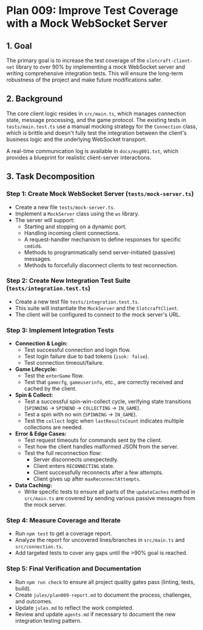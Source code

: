 # Plan 009: Improve Test Coverage with a Mock WebSocket Server

## 1. Goal

The primary goal is to increase the test coverage of the `slotcraft-client-net` library to over 90% by implementing a mock WebSocket server and writing comprehensive integration tests. This will ensure the long-term robustness of the project and make future modifications safer.

## 2. Background

The core client logic resides in `src/main.ts`, which manages connection state, message processing, and the game protocol. The existing tests in `tests/main.test.ts` use a manual mocking strategy for the `Connection` class, which is brittle and doesn't fully test the integration between the client's business logic and the underlying WebSocket transport.

A real-time communication log is available in `docs/msg001.txt`, which provides a blueprint for realistic client-server interactions.

## 3. Task Decomposition

### Step 1: Create Mock WebSocket Server (`tests/mock-server.ts`)

- Create a new file `tests/mock-server.ts`.
- Implement a `MockServer` class using the `ws` library.
- The server will support:
    - Starting and stopping on a dynamic port.
    - Handling incoming client connections.
    - A request-handler mechanism to define responses for specific `cmdid`s.
    - Methods to programmatically send server-initiated (passive) messages.
    - Methods to forcefully disconnect clients to test reconnection.

### Step 2: Create New Integration Test Suite (`tests/integration.test.ts`)

- Create a new test file `tests/integration.test.ts`.
- This suite will instantiate the `MockServer` and the `SlotcraftClient`.
- The client will be configured to connect to the mock server's URL.

### Step 3: Implement Integration Tests

- **Connection & Login:**
    - Test successful connection and login flow.
    - Test login failure due to bad tokens (`isok: false`).
    - Test connection timeout/failure.
- **Game Lifecycle:**
    - Test the `enterGame` flow.
    - Test that `gamecfg`, `gameuserinfo`, etc., are correctly received and cached by the client.
- **Spin & Collect:**
    - Test a successful spin-win-collect cycle, verifying state transitions (`SPINNING` -> `SPINEND` -> `COLLECTING` -> `IN_GAME`).
    - Test a spin with no win (`SPINNING` -> `IN_GAME`).
    - Test the `collect` logic when `lastResultsCount` indicates multiple collections are needed.
- **Error & Edge Cases:**
    - Test request timeouts for commands sent by the client.
    - Test how the client handles malformed JSON from the server.
    - Test the full reconnection flow:
        - Server disconnects unexpectedly.
        - Client enters `RECONNECTING` state.
        - Client successfully reconnects after a few attempts.
        - Client gives up after `maxReconnectAttempts`.
- **Data Caching:**
    - Write specific tests to ensure all parts of the `updateCaches` method in `src/main.ts` are covered by sending various passive messages from the mock server.

### Step 4: Measure Coverage and Iterate

- Run `npm test` to get a coverage report.
- Analyze the report for uncovered lines/branches in `src/main.ts` and `src/connection.ts`.
- Add targeted tests to cover any gaps until the >90% goal is reached.

### Step 5: Final Verification and Documentation

- Run `npm run check` to ensure all project quality gates pass (linting, tests, build).
- Create `jules/plan009-report.md` to document the process, challenges, and outcomes.
- Update `jules.md` to reflect the work completed.
- Review and update `agents.md` if necessary to document the new integration testing pattern.
